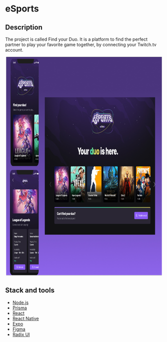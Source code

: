 # eSports

## Description
The project is called Find your Duo. It is a platform to find the perfect partner to play your favorite game together, by connecting your Twitch.tv account.

<p align="center">
<img width='500px' height='700px' src="./assets/img/layout.jpg" alt="Next Level Week Esports Logo"/></p>

## Stack and tools
* [Node.js](https://nodejs.org/en/)
* [Prisma](https://www.prisma.io/)
* [React](https://reactjs.org/)
* [React Native](https://reactnative.dev/)
* [Expo](https://expo.dev/)
* [Figma](https://www.figma.com/)
* [Radix UI](https://www.radix-ui.com/)
